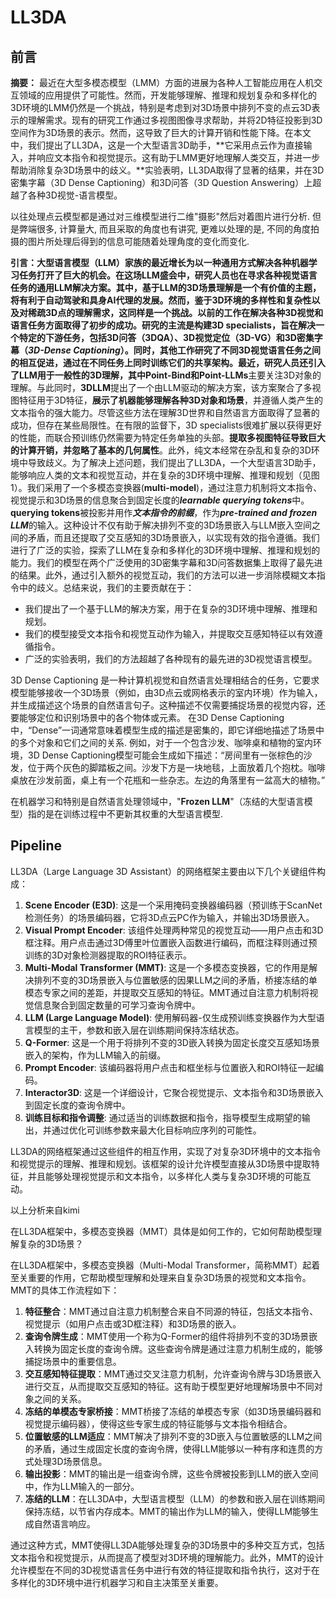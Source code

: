# LL3DA

## 前言 

**摘要：** 最近在大型多模态模型（LMM）方面的进展为各种人工智能应用在人机交互领域的应用提供了可能性。然而，开发能够理解、推理和规划复杂和多样化的3D环境的LMM仍然是一个挑战，特别是考虑到对3D场景中排列不变的点云3D表示的理解需求。现有的研究工作通过多视图图像寻求帮助，并将2D特征投影到3D空间作为3D场景的表示。然而，这导致了巨大的计算开销和性能下降。在本文中，我们提出了LL3DA，这是一个大型语言3D助手，**它采用点云作为直接输入，并响应文本指令和视觉提示。这有助于LMM更好地理解人类交互，并进一步帮助消除复杂3D场景中的歧义。**实验表明，LL3DA取得了显著的结果，并在3D密集字幕（3D Dense Captioning）和3D问答（3D Question Answering）上超越了各种3D视觉-语言模型。

以往处理点云模型都是通过对三维模型进行二维"摄影"然后对着图片进行分析. 但是弊端很多, 计算量大, 而且采取的角度也有讲究, 更难以处理的是, 不同的角度拍摄的图片所处理后得到的信息可能随着处理角度的变化而变化. 

**引言：**大型语言模型（LLM）家族的最近增长为以一种通用方式解决各种机器学习任务打开了巨大的机会。在这场LLM盛会中，研究人员也在寻求各种视觉语言任务的通用LLM解决方案。其中，基于LLM的3D场景理解是一个有价值的主题，将有利于自动驾驶和具身AI代理的发展。然而，鉴于3D环境的多样性和复杂性以及对稀疏3D点的理解需求，这同样是一个挑战。以前的工作在解决各种3D视觉和语言任务方面取得了初步的成功。研究的主流是构建3D specialists，旨在解决一个特定的下游任务，包括3D问答（3DQA）、3D视觉定位（3D-VG）和3D密集字幕（***3D-Dense Captioning***）。同时，其他工作研究了不同3D视觉语言任务之间的相互促进，通过在不同任务上同时训练它们的共享架构。最近，研究人员还引入了LLM用于一般性的3D理解，其中**Point-Bind和Point-LLMs**主要关注3D对象的理解。与此同时，**3DLLM**提出了一个由LLM驱动的解决方案，该方案聚合了多视图特征用于3D特征，**展示了机器能够理解各种3D对象和场景**，并遵循人类产生的文本指令的强大能力。尽管这些方法在理解3D世界和自然语言方面取得了显著的成功，但存在某些局限性。在有限的监督下，3D specialists很难扩展以获得更好的性能，而联合预训练仍然需要为特定任务单独的头部。**提取多视图特征导致巨大的计算开销，并忽略了基本的几何属性**。此外，纯文本经常在杂乱和复杂的3D环境中导致歧义。为了解决上述问题，我们提出了LL3DA，一个大型语言3D助手，能够响应人类的文本和视觉互动，并在复杂的3D环境中理解、推理和规划（见图1）。我们采用了一个多模态变换器(**multi-model**)，通过注意力机制将文本指令、视觉提示和3D场景的信息聚合到固定长度的***learnable querying tokens***中。**querying tokens**被投影并用作***文本指令的前缀***，作为***pre-trained and frozen LLM***的输入。这种设计不仅有助于解决排列不变的3D场景嵌入与LLM嵌入空间之间的矛盾，而且还提取了交互感知的3D场景嵌入，以实现有效的指令遵循。我们进行了广泛的实验，探索了LLM在复杂和多样化的3D环境中理解、推理和规划的能力。我们的模型在两个广泛使用的3D密集字幕和3D问答数据集上取得了最先进的结果。此外，通过引入额外的视觉互动，我们的方法可以进一步消除模糊文本指令中的歧义。总结来说，我们的主要贡献在于：

- 我们提出了一个基于LLM的解决方案，用于在复杂的3D环境中理解、推理和规划。
- 我们的模型接受文本指令和视觉互动作为输入，并提取交互感知特征以有效遵循指令。
- 广泛的实验表明，我们的方法超越了各种现有的最先进的3D视觉语言模型。

3D Dense Captioning 是一种计算机视觉和自然语言处理相结合的任务，它要求模型能够接收一个3D场景（例如，由3D点云或网格表示的室内环境）作为输入，并生成描述这个场景的自然语言句子。这种描述不仅需要捕捉场景的视觉内容，还要能够定位和识别场景中的各个物体或元素。 在3D Dense Captioning中，“Dense”一词通常意味着模型生成的描述是密集的，即它详细地描述了场景中的多个对象和它们之间的关系. 例如，对于一个包含沙发、咖啡桌和植物的室内环境，3D Dense Captioning模型可能会生成如下描述：“房间里有一张棕色的沙发，位于两个灰色的脚踏板之间。沙发下方是一块地毯，上面放着几个抱枕。咖啡桌放在沙发前面，桌上有一个花瓶和一些杂志。左边的角落里有一盆高大的植物。”

在机器学习和特别是自然语言处理领域中，"**Frozen LLM**"（冻结的大型语言模型）指的是在训练过程中不更新其权重的大型语言模型. 

## Pipeline 

LL3DA（Large Language 3D Assistant）的网络框架主要由以下几个关键组件构成：

1. **Scene Encoder (E3D)**: 这是一个采用掩码变换器编码器（预训练于ScanNet检测任务）的场景编码器，它将3D点云PC作为输入，并输出3D场景嵌入。
2. **Visual Prompt Encoder**: 该组件处理两种常见的视觉互动——用户点击和3D框注释。用户点击通过3D傅里叶位置嵌入函数进行编码，而框注释则通过预训练的3D对象检测器提取的ROI特征表示。
3. **Multi-Modal Transformer (MMT)**: 这是一个多模态变换器，它的作用是解决排列不变的3D场景嵌入与位置敏感的因果LLM之间的矛盾，桥接冻结的单模态专家之间的差距，并提取交互感知的特征。MMT通过自注意力机制将视觉信息聚合到固定数量的可学习查询令牌中。
4. **LLM (Large Language Model)**: 使用解码器-仅生成预训练变换器作为大型语言模型的主干，参数和嵌入层在训练期间保持冻结状态。
5. **Q-Former**: 这是一个用于将排列不变的3D嵌入转换为固定长度交互感知场景嵌入的架构，作为LLM输入的前缀。
6. **Prompt Encoder**: 该编码器将用户点击和框坐标与位置嵌入和ROI特征一起编码。
7. **Interactor3D**: 这是一个详细设计，它聚合视觉提示、文本指令和3D场景嵌入到固定长度的查询令牌中。
8. **训练目标和指令调整**: 通过适当的训练数据和指令，指导模型生成期望的输出，并通过优化可训练参数来最大化目标响应序列的可能性。

LL3DA的网络框架通过这些组件的相互作用，实现了对复杂3D环境中的文本指令和视觉提示的理解、推理和规划。该框架的设计允许模型直接从3D场景中提取特征，并且能够处理视觉提示和文本指令，以多样化人类与复杂3D环境的可能互动。

以上分析来自kimi

在LL3DA框架中，多模态变换器（MMT）具体是如何工作的，它如何帮助模型理解复杂的3D场景？

在LL3DA框架中，多模态变换器（Multi-Modal Transformer，简称MMT）起着至关重要的作用，它帮助模型理解和处理来自复杂3D场景的视觉和文本指令。MMT的具体工作流程如下：

1. **特征整合**：MMT通过自注意力机制整合来自不同源的特征，包括文本指令、视觉提示（如用户点击或3D框注释）和3D场景的嵌入。
2. **查询令牌生成**：MMT使用一个称为Q-Former的组件将排列不变的3D场景嵌入转换为固定长度的查询令牌。这些查询令牌是通过注意力机制生成的，能够捕捉场景中的重要信息。
3. **交互感知特征提取**：MMT通过交叉注意力机制，允许查询令牌与3D场景嵌入进行交互，从而提取交互感知的特征。这有助于模型更好地理解场景中不同对象之间的关系。
4. **冻结的单模态专家桥接**：MMT桥接了冻结的单模态专家（如3D场景编码器和视觉提示编码器），使得这些专家生成的特征能够与文本指令相结合。
5. **位置敏感的LLM适应**：MMT解决了排列不变的3D嵌入与位置敏感的LLM之间的矛盾，通过生成固定长度的查询令牌，使得LLM能够以一种有序和连贯的方式处理3D场景信息。
6. **输出投影**：MMT的输出是一组查询令牌，这些令牌被投影到LLM的嵌入空间中，作为LLM输入的一部分。
7. **冻结的LLM**：在LL3DA中，大型语言模型（LLM）的参数和嵌入层在训练期间保持冻结，以节省内存成本。MMT的输出作为LLM的输入，使得LLM能够生成自然语言响应。

通过这种方式，MMT使得LL3DA能够处理复杂的3D场景中的多种交互方式，包括文本指令和视觉提示，从而提高了模型对3D环境的理解能力。此外，MMT的设计允许模型在不同的3D视觉语言任务中进行有效的特征提取和指令执行，这对于在多样化的3D环境中进行机器学习和自主决策至关重要。

